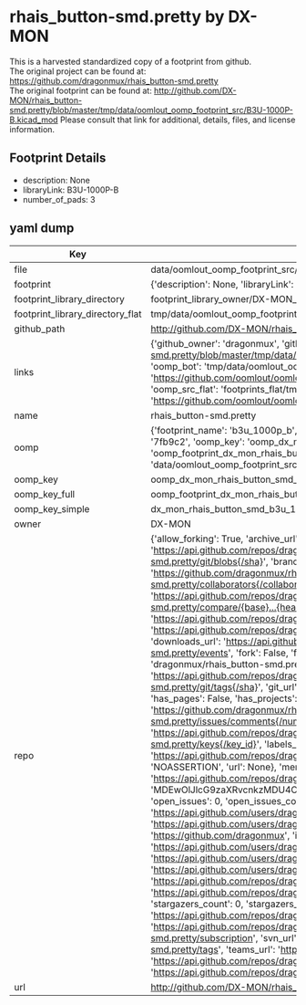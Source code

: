# rhais_button-smd.pretty by DX-MON  
This is a harvested standardized copy of a footprint from github.  
The original project can be found at:  
https://github.com/dragonmux/rhais_button-smd.pretty  
The original footprint can be found at:
http://github.com/DX-MON/rhais_button-smd.pretty/blob/master/tmp/data/oomlout_oomp_footprint_src/B3U-1000P-B.kicad_mod
Please consult that link for additional, details, files, and license information.  
## Footprint Details
* description: None  
* libraryLink: B3U-1000P-B  
* number_of_pads: 3  
## yaml dump  
| Key | Value |  
| --- | --- |  
| file | data/oomlout_oomp_footprint_src/rhais_button-smd.pretty/B3U-1000P-B.kicad_mod |  
| footprint | {'description': None, 'libraryLink': 'B3U-1000P-B', 'number_of_pads': 3} |  
| footprint_library_directory | footprint_library_owner/DX-MON_rhais_button-smd.pretty |  
| footprint_library_directory_flat | tmp/data/oomlout_oomp_footprint_src/footprints_flat/dx_mon_rhais_button_smd_b3u_1000p_b/working |  
| github_path | http://github.com/DX-MON/rhais_button-smd.pretty/blob/master/tmp/data/oomlout_oomp_footprint_src/B3U-1000P-B.kicad_mod |  
| links | {'github_owner': 'dragonmux', 'github_repo_name': 'rhais_button-smd.pretty', 'github_src': 'http://github.com/DX-MON/rhais_button-smd.pretty/blob/master/tmp/data/oomlout_oomp_footprint_src/B3U-1000P-B.kicad_mod', 'github_src_repo': 'https://github.com/dragonmux/rhais_button-smd.pretty', 'oomp_bot': 'tmp/data/oomlout_oomp_footprint_src/footprints/dx_mon_rhais_button_smd_b3u_1000p_b/working', 'oomp_bot_github': 'https://github.com/oomlout/oomlout_oomp_footprint_bot/tree/main/tmp/data/oomlout_oomp_footprint_src/footprints/dx_mon_rhais_button_smd_b3u_1000p_b/working', 'oomp_src_flat': 'footprints_flat/tmp/data/oomlout_oomp_footprint_src/footprints_flat/dx_mon_rhais_button_smd_b3u_1000p_b/working', 'oomp_src_flat_github': 'https://github.com/oomlout/oomlout_oomp_footprint_src/tree/main/tmp/data/oomlout_oomp_footprint_src/footprints_flat/dx_mon_rhais_button_smd_b3u_1000p_b/working'} |  
| name | rhais_button-smd.pretty |  
| oomp | {'footprint_name': 'b3u_1000p_b', 'library_name': 'rhais_button_smd', 'md5': '7fb9c2c8f655a8269ac91eca87dd5e58', 'md5_10': '7fb9c2c8f6', 'md5_5': '7fb9c', 'md5_6': '7fb9c2', 'oomp_key': 'oomp_dx_mon_rhais_button_smd_b3u_1000p_b', 'oomp_key_extra': 'oomp_footprint_dx_mon_rhais_button_smd_b3u_1000p_b', 'oomp_key_full': 'oomp_footprint_dx_mon_rhais_button_smd_b3u_1000p_b_7fb9c2', 'oomp_key_simple': 'dx_mon_rhais_button_smd_b3u_1000p_b', 'original_filename': 'data/oomlout_oomp_footprint_src/rhais_button-smd.pretty/B3U-1000P-B.kicad_mod', 'owner_name': 'dragonmux'} |  
| oomp_key | oomp_dx_mon_rhais_button_smd_b3u_1000p_b |  
| oomp_key_full | oomp_footprint_dx_mon_rhais_button_smd_b3u_1000p_b |  
| oomp_key_simple | dx_mon_rhais_button_smd_b3u_1000p_b |  
| owner | DX-MON |  
| repo | {'allow_forking': True, 'archive_url': 'https://api.github.com/repos/dragonmux/rhais_button-smd.pretty/{archive_format}{/ref}', 'archived': False, 'assignees_url': 'https://api.github.com/repos/dragonmux/rhais_button-smd.pretty/assignees{/user}', 'blobs_url': 'https://api.github.com/repos/dragonmux/rhais_button-smd.pretty/git/blobs{/sha}', 'branches_url': 'https://api.github.com/repos/dragonmux/rhais_button-smd.pretty/branches{/branch}', 'clone_url': 'https://github.com/dragonmux/rhais_button-smd.pretty.git', 'collaborators_url': 'https://api.github.com/repos/dragonmux/rhais_button-smd.pretty/collaborators{/collaborator}', 'comments_url': 'https://api.github.com/repos/dragonmux/rhais_button-smd.pretty/comments{/number}', 'commits_url': 'https://api.github.com/repos/dragonmux/rhais_button-smd.pretty/commits{/sha}', 'compare_url': 'https://api.github.com/repos/dragonmux/rhais_button-smd.pretty/compare/{base}...{head}', 'contents_url': 'https://api.github.com/repos/dragonmux/rhais_button-smd.pretty/contents/{+path}', 'contributors_url': 'https://api.github.com/repos/dragonmux/rhais_button-smd.pretty/contributors', 'created_at': '2020-10-21T03:06:55Z', 'default_branch': 'main', 'deployments_url': 'https://api.github.com/repos/dragonmux/rhais_button-smd.pretty/deployments', 'description': "DX-MON's SMD button footprints KiCad library", 'disabled': False, 'downloads_url': 'https://api.github.com/repos/dragonmux/rhais_button-smd.pretty/downloads', 'events_url': 'https://api.github.com/repos/dragonmux/rhais_button-smd.pretty/events', 'fork': False, 'forks': 0, 'forks_count': 0, 'forks_url': 'https://api.github.com/repos/dragonmux/rhais_button-smd.pretty/forks', 'full_name': 'dragonmux/rhais_button-smd.pretty', 'git_commits_url': 'https://api.github.com/repos/dragonmux/rhais_button-smd.pretty/git/commits{/sha}', 'git_refs_url': 'https://api.github.com/repos/dragonmux/rhais_button-smd.pretty/git/refs{/sha}', 'git_tags_url': 'https://api.github.com/repos/dragonmux/rhais_button-smd.pretty/git/tags{/sha}', 'git_url': 'git://github.com/dragonmux/rhais_button-smd.pretty.git', 'has_discussions': False, 'has_downloads': True, 'has_issues': True, 'has_pages': False, 'has_projects': True, 'has_wiki': True, 'homepage': '', 'hooks_url': 'https://api.github.com/repos/dragonmux/rhais_button-smd.pretty/hooks', 'html_url': 'https://github.com/dragonmux/rhais_button-smd.pretty', 'id': 305893806, 'is_template': False, 'issue_comment_url': 'https://api.github.com/repos/dragonmux/rhais_button-smd.pretty/issues/comments{/number}', 'issue_events_url': 'https://api.github.com/repos/dragonmux/rhais_button-smd.pretty/issues/events{/number}', 'issues_url': 'https://api.github.com/repos/dragonmux/rhais_button-smd.pretty/issues{/number}', 'keys_url': 'https://api.github.com/repos/dragonmux/rhais_button-smd.pretty/keys{/key_id}', 'labels_url': 'https://api.github.com/repos/dragonmux/rhais_button-smd.pretty/labels{/name}', 'language': None, 'languages_url': 'https://api.github.com/repos/dragonmux/rhais_button-smd.pretty/languages', 'license': {'key': 'other', 'name': 'Other', 'node_id': 'MDc6TGljZW5zZTA=', 'spdx_id': 'NOASSERTION', 'url': None}, 'merges_url': 'https://api.github.com/repos/dragonmux/rhais_button-smd.pretty/merges', 'milestones_url': 'https://api.github.com/repos/dragonmux/rhais_button-smd.pretty/milestones{/number}', 'mirror_url': None, 'name': 'rhais_button-smd.pretty', 'network_count': 0, 'node_id': 'MDEwOlJlcG9zaXRvcnkzMDU4OTM4MDY=', 'notifications_url': 'https://api.github.com/repos/dragonmux/rhais_button-smd.pretty/notifications{?since,all,participating}', 'open_issues': 0, 'open_issues_count': 0, 'owner': {'avatar_url': 'https://avatars.githubusercontent.com/u/691140?v=4', 'events_url': 'https://api.github.com/users/dragonmux/events{/privacy}', 'followers_url': 'https://api.github.com/users/dragonmux/followers', 'following_url': 'https://api.github.com/users/dragonmux/following{/other_user}', 'gists_url': 'https://api.github.com/users/dragonmux/gists{/gist_id}', 'gravatar_id': '', 'html_url': 'https://github.com/dragonmux', 'id': 691140, 'login': 'dragonmux', 'node_id': 'MDQ6VXNlcjY5MTE0MA==', 'organizations_url': 'https://api.github.com/users/dragonmux/orgs', 'received_events_url': 'https://api.github.com/users/dragonmux/received_events', 'repos_url': 'https://api.github.com/users/dragonmux/repos', 'site_admin': False, 'starred_url': 'https://api.github.com/users/dragonmux/starred{/owner}{/repo}', 'subscriptions_url': 'https://api.github.com/users/dragonmux/subscriptions', 'type': 'User', 'url': 'https://api.github.com/users/dragonmux'}, 'private': False, 'pulls_url': 'https://api.github.com/repos/dragonmux/rhais_button-smd.pretty/pulls{/number}', 'pushed_at': '2020-10-21T03:07:21Z', 'releases_url': 'https://api.github.com/repos/dragonmux/rhais_button-smd.pretty/releases{/id}', 'size': 5, 'ssh_url': 'git@github.com:dragonmux/rhais_button-smd.pretty.git', 'stargazers_count': 0, 'stargazers_url': 'https://api.github.com/repos/dragonmux/rhais_button-smd.pretty/stargazers', 'statuses_url': 'https://api.github.com/repos/dragonmux/rhais_button-smd.pretty/statuses/{sha}', 'subscribers_count': 1, 'subscribers_url': 'https://api.github.com/repos/dragonmux/rhais_button-smd.pretty/subscribers', 'subscription_url': 'https://api.github.com/repos/dragonmux/rhais_button-smd.pretty/subscription', 'svn_url': 'https://github.com/dragonmux/rhais_button-smd.pretty', 'tags_url': 'https://api.github.com/repos/dragonmux/rhais_button-smd.pretty/tags', 'teams_url': 'https://api.github.com/repos/dragonmux/rhais_button-smd.pretty/teams', 'temp_clone_token': None, 'topics': [], 'trees_url': 'https://api.github.com/repos/dragonmux/rhais_button-smd.pretty/git/trees{/sha}', 'updated_at': '2021-05-09T14:35:14Z', 'url': 'https://api.github.com/repos/dragonmux/rhais_button-smd.pretty', 'visibility': 'public', 'watchers': 0, 'watchers_count': 0, 'web_commit_signoff_required': False} |  
| url | http://github.com/DX-MON/rhais_button-smd.pretty |  

